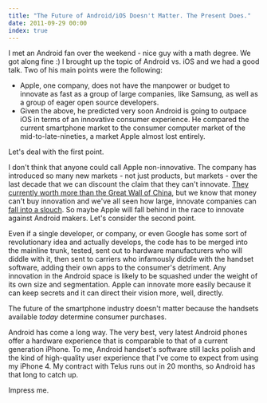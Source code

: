 ```yaml
---
title: "The Future of Android/iOS Doesn't Matter. The Present Does."
date: 2011-09-29 00:00
index: true
---
```


I met an Android fan over the weekend - nice guy with a math degree. We got along fine :) I brought up the topic of Android vs. iOS and we had a good talk. Two of his main points were the following:

- Apple, one company, does not have the manpower or budget to innovate as fast as a group of large companies, like Samsung, as well as a group of eager open source developers.
- Given the above, he predicted very soon Android is going to outpace iOS in terms of an innovative consumer experience. He compared the current smartphone market to the consumer computer market of the mid-to-late-nineties, a market Apple almost lost entirely.

Let's deal with the first point.

 I don't think that anyone could call Apple non-innovative. The company has introduced so many new markets - not just products, but markets - over the last decade that we can discount the claim that they can't innovate. [They currently worth more than the Great Wall of China](http://thingsappleisworthmorethan.tumblr.com/), but we know that money can't buy innovation and we've all seen how large, innovate companies can [fall into a slouch](http://www.rim.com/). So maybe Apple will fall behind in the race to innovate against Android makers. Let's consider the second point.

Even if a single developer, or company, or even Google has some sort of revolutionary idea and actually develops, the code has to be merged into the mainline trunk, tested, sent out to hardware manufacturers who will diddle with it, then sent to carriers who infamously diddle with the handset software, adding their own apps to the consumer's detriment. Any innovation in the Android space is likely to be squashed under the weight of its own size and segmentation. Apple can innovate more easily because it can keep secrets and it can direct their vision more, well, directly.

The future of the smartphone industry doesn't matter because the handsets available _today_&nbsp;determine consumer purchases.

Android has come a long way. The very best, very latest Android phones offer a hardware experience that is comparable to that of a current generation iPhone. To me, Android handset's software still lacks polish and the kind of high-quality user experience that I've come to expect from using my iPhone 4. My contract with Telus runs out in 20 months, so Android has that long to catch up.

Impress me.

<!-- more -->
